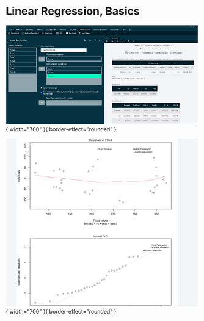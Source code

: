 # Linear Regression, Basics

![alt text](screenshots/image203.png){ width="700" }{ border-effect="rounded" }

![alt text](screenshots/image204.png){ width="700" }{ border-effect="rounded" }